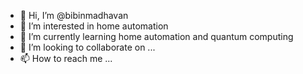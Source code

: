 - 👋 Hi, I’m @bibinmadhavan
- 👀 I’m interested in home automation
- 🌱 I’m currently learning home automation and quantum computing
- 💞️ I’m looking to collaborate on ...
- 📫 How to reach me ...

<!---
bibinmadhavan/bibinmadhavan is a ✨ special ✨ repository because its `README.md` (this file) appears on your GitHub profile.
You can click the Preview link to take a look at your changes.
--->
